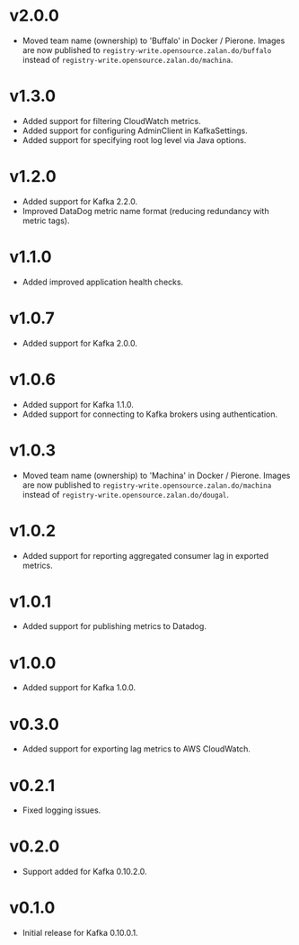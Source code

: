 # v2.0.0

- Moved team name (ownership) to 'Buffalo' in Docker / Pierone. Images are now published to `registry-write.opensource.zalan.do/buffalo` instead of `registry-write.opensource.zalan.do/machina`.

# v1.3.0

- Added support for filtering CloudWatch metrics.
- Added support for configuring AdminClient in KafkaSettings.
- Added support for specifying root log level via Java options.

# v1.2.0

- Added support for Kafka 2.2.0.
- Improved DataDog metric name format (reducing redundancy with metric tags).

# v1.1.0

- Added improved application health checks.

# v1.0.7

- Added support for Kafka 2.0.0.

# v1.0.6

- Added support for Kafka 1.1.0.
- Added support for connecting to Kafka brokers using authentication.

# v1.0.3

- Moved team name (ownership) to 'Machina' in Docker / Pierone. Images are now published to `registry-write.opensource.zalan.do/machina` instead of `registry-write.opensource.zalan.do/dougal`.

# v1.0.2

- Added support for reporting aggregated consumer lag in exported metrics.

# v1.0.1

- Added support for publishing metrics to Datadog.

# v1.0.0

- Added support for Kafka 1.0.0.

# v0.3.0

- Added support for exporting lag metrics to AWS CloudWatch.

# v0.2.1

- Fixed logging issues.

# v0.2.0

- Support added for Kafka 0.10.2.0.

# v0.1.0

- Initial release for Kafka 0.10.0.1.
